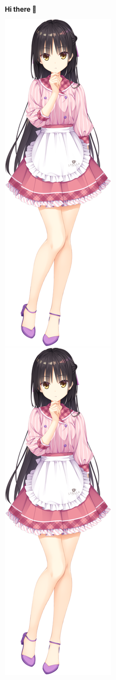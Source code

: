 ## Hi there 👋

<!--
**1Natsume/1Natsume** is a ✨ _special_ ✨ repository because its `README.md` (this file) appears on your GitHub profile.

Here are some ideas to get you started:

- 🔭 I’m currently working on ...
- 🌱 I’m currently learning ...
- 👯 I’m looking to collaborate on ...
- 🤔 I’m looking for help with ...
- 💬 Ask me about ...
- 📫 How to reach me: ...
- 😄 Pronouns: ...
- ⚡ Fun fact: ...
-->
![默认图片](img/Natsume.PNG "https://pic2.zhimg.com/v2-a2ce77d392d958ef33888085a8c9184d_xld.png")
<img src="img/Natsume.PNG" alt="Image 1" onmouseover="this.src='https://pic2.zhimg.com/v2-a2ce77d392d958ef33888085a8c9184d_xld.png'" onmouseout="this.src='img/Natsume.PNG'">
